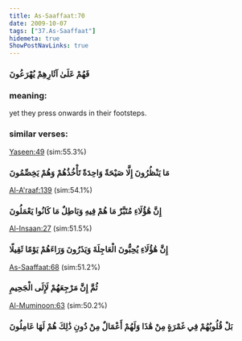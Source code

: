 ```yaml
---
title: As-Saaffaat:70
date: 2009-10-07
tags: ["37.As-Saaffaat"]
hidemeta: true 
ShowPostNavLinks: true 
---
```

### فَهُمْ عَلَىٰ آثَارِهِمْ يُهْرَعُونَ
### meaning: 
yet they press onwards in their footsteps.
### similar verses: 

[Yaseen:49](/36/49) (sim:55.3%)

### مَا يَنْظُرُونَ إِلَّا صَيْحَةً وَاحِدَةً تَأْخُذُهُمْ وَهُمْ يَخِصِّمُونَ

[Al-A'raaf:139](/7/139) (sim:54.1%)

### إِنَّ هَٰؤُلَاءِ مُتَبَّرٌ مَا هُمْ فِيهِ وَبَاطِلٌ مَا كَانُوا يَعْمَلُونَ

[Al-Insaan:27](/76/27) (sim:51.5%)

### إِنَّ هَٰؤُلَاءِ يُحِبُّونَ الْعَاجِلَةَ وَيَذَرُونَ وَرَاءَهُمْ يَوْمًا ثَقِيلًا

[As-Saaffaat:68](/37/68) (sim:51.2%)

### ثُمَّ إِنَّ مَرْجِعَهُمْ لَإِلَى الْجَحِيمِ

[Al-Muminoon:63](/23/63) (sim:50.2%)

### بَلْ قُلُوبُهُمْ فِي غَمْرَةٍ مِنْ هَٰذَا وَلَهُمْ أَعْمَالٌ مِنْ دُونِ ذَٰلِكَ هُمْ لَهَا عَامِلُونَ
